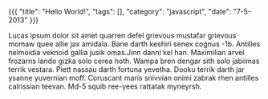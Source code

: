 {{{
  "title": "Hello World!",
  "tags": [],
  "category": "javascript",
  "date": "7-5-2013"
}}}

Lucas ipsum dolor sit amet quarren defel grievous mustafar grievous momaw quee allie jax amidala. Bane darth keshiri senex cognus -1b. Antilles neimoidia veknoid gallia jusik omas.<!--more-->Jinn danni kel han. Maximilian arvel frozarns lando gizka solo cerea hoth. Wampa bren dengar sith solo jabiimas terrik vestara. Piett nassau darth fortuna yevetha. Dooku terrik darth jar ysanne yuvernian moff. Coruscant maris snivvian onimi zabrak rhen antilles calrissian teevan. Md-5 squib ree-yees rattatak myneyrsh.